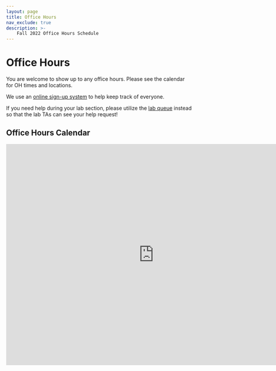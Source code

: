 ```yaml
---
layout: page
title: Office Hours
nav_exclude: true
description: >-
    Fall 2022 Office Hours Schedule
---
```


# Office Hours
You are welcome to show up to any office hours. Please see the calendar for OH times and locations.

We use an [online sign-up system](https://oh.data8.org/) to help keep track of everyone.

If you need help during your lab section, please utilize the [lab queue](https://oh.data8.org/) instead so that the lab TAs can see your help request!

## Office Hours Calendar

<iframe src="https://calendar.google.com/calendar/embed?src=c_442a2286e274ffdbda5549db4aa190dcfc0cdd6ebf8eaf559ac61ddf2de5ad76%40group.calendar.google.com&ctz=America%2FNew_York" style="border-width:0" width="800" height="600" frameborder="0" scrolling="no"></iframe>

<script src="../assets/darkmode.js"></script>
<script>
window.addEventListener("DOMContentLoaded", (event) => {
    onLoad();
});
</script>